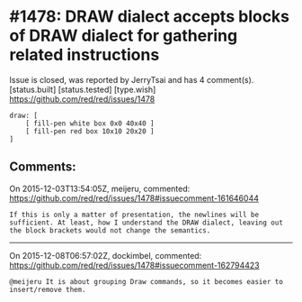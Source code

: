 
#1478: DRAW dialect accepts blocks of DRAW dialect for gathering related instructions
================================================================================
Issue is closed, was reported by JerryTsai and has 4 comment(s).
[status.built] [status.tested] [type.wish]
<https://github.com/red/red/issues/1478>

```
draw: [  
    [ fill-pen white box 0x0 40x40 ]
    [ fill-pen red box 10x10 20x20 ]
]
```



Comments:
--------------------------------------------------------------------------------

On 2015-12-03T13:54:05Z, meijeru, commented:
<https://github.com/red/red/issues/1478#issuecomment-161646044>

    If this is only a matter of presentation, the newlines will be sufficient. At least, how I understand the DRAW dialect, leaving out the block brackets would not change the semantics.

--------------------------------------------------------------------------------

On 2015-12-08T06:57:02Z, dockimbel, commented:
<https://github.com/red/red/issues/1478#issuecomment-162794423>

    @meijeru It is about grouping Draw commands, so it becomes easier to insert/remove them.

